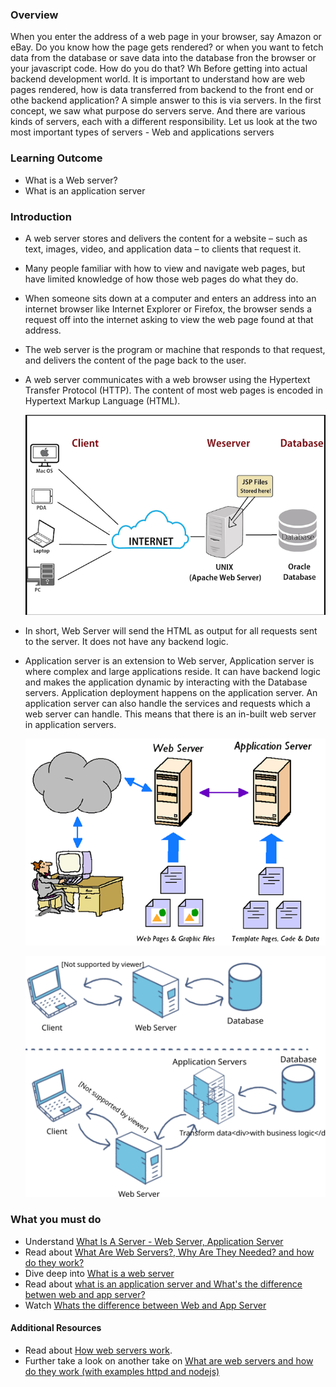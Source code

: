 ### Overview
When you enter the address of a web page in your browser, say Amazon or eBay. Do you know how the page gets rendered? or when you want to fetch data from the database or save data into the database fron the browser or your javascript code. How do you do that? Wh
Before getting into actual backend development world. It is important to understand how are web pages rendered, how is data transferred from backend to the front end or othe backend application? A simple answer to this is via servers.
In the first concept, we saw what purpose do servers serve. And there are various kinds of servers, each with a different responsibility. Let us look at the two most important types of servers - Web and applications servers

### Learning Outcome
- What is a Web server?
- What is an application server

### Introduction
- A web server stores and delivers the content for a website – such as text, images, video, and application data – to clients that request it. 
- Many people familiar with how to view and navigate web pages, but have limited knowledge of how those web pages do what they do. 
-  When someone sits down at a computer and enters an address into an internet browser like Internet Explorer or Firefox, the browser sends a request off into the internet asking to view the web page found at that address. 
- The web server is the program or machine that responds to that request, and delivers the content of the page back to the user.
- A web server communicates with a web browser using the Hypertext Transfer Protocol (HTTP). The content of most web pages is encoded in Hypertext Markup Language (HTML). 

    ![](./images/webserver.png)

- In short, Web Server will send the HTML as output for all requests sent to the server. It does not have any backend logic.

- Application server is an extension to Web server, Application server is where complex and large applications reside. It can have backend logic and makes the application dynamic by interacting with the Database servers. Application deployment happens on the application server. An application server can also handle the services and requests which a web server can handle. This means that there is an in-built web server in application servers.

    ![](./images/webvsappserver1.png)

    ![](./images/webvsappserver2.svg)



### What you must do
- Understand [What Is A Server - Web Server, Application Server](https://www.youtube.com/watch?v=Nu-18s6EeM8)
- Read about [What Are Web Servers?, Why Are They Needed? and how do they work?](https://webhostinggeeks.com/blog/what-are-web-servers-and-why-are-they-needed/)
- Dive deep into [What is a web server](https://developer.mozilla.org/en-US/docs/Learn/Common_questions/What_is_a_web_server)
- Read about [what is an application server and What's the difference betwen web and app server? ](https://www.javaworld.com/article/2077354/app-server-web-server-what-s-the-difference.html)
- Watch [Whats the difference between Web and App Server](https://www.youtube.com/watch?v=S97eKyv2b9M)

#### Additional Resources
- Read about [How web servers work](https://www.geeksforgeeks.org/web-servers-work/).
- Further take a look on another take on [What are web servers and how do they work (with examples httpd and nodejs)](https://www.youtube.com/watch?v=JhpUch6lWMw)